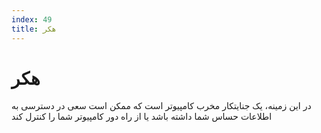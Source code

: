 ```yaml
---
index: 49
title: هکر
---
```

# هکر

در این زمینه، یک جنایتکار مخرب کامپیوتر است که ممکن است سعی در دسترسی به اطلاعات حساس شما داشته باشد یا از راه دور کامپیوتر شما را کنترل کند
